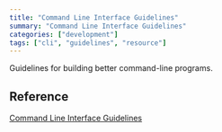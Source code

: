 ```yaml
---
title: "Command Line Interface Guidelines"
summary: "Command Line Interface Guidelines"
categories: ["development"]
tags: ["cli", "guidelines", "resource"]
---
```


Guidelines for building better command-line programs.

## Reference

[Command Line Interface Guidelines](https://clig.dev/)
